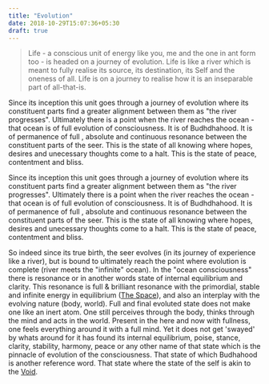 ```yaml
---
title: "Evolution"
date: 2018-10-29T15:07:36+05:30
draft: true 
---
```


> Life - a conscious unit of energy like you, me and the one in ant form too - is headed on a journey of evolution. Life is like a river which is meant to fully realise its source, its destination, its Self and the oneness of all. Life is on a journey to realise how it is an inseparable part of all-that-is.


Since its inception this unit goes through a journey of evolution where its constituent parts find a greater alignment between them as "the river progresses". Ultimately there is a point when the river reaches the ocean - that ocean is of full evolution of consciousness. It is of Budhdhahood. It is of permanence of full , absolute and continuous resonance between the constituent parts of the seer. This is the state of all knowing where hopes, desires and unecessary thoughts come to a halt. This is the state of peace, contentment and bliss.  

Since its inception this unit goes through a journey of evolution where its constituent parts find a greater alignment between them as "the river progresses". Ultimately there is a point when the river reaches the ocean - that ocean is of full evolution of consciousness. It is of Budhdhahood. It is of permanence of full , absolute and continuous resonance between the constituent parts of the seer. This is the state of all knowing where hopes, desires and unecessary thoughts come to a halt. This is the state of peace, contentment and bliss.  

So indeed since its true birth, the seer evolves (in its journey of experience like a river), but is bound to ultimately reach the point where evolution is complete (river meets the "infinite" ocean). In the "ocean consciousness" there is resonance or in another words state of internal equilibrium and clarity. This resonance is full & brilliant resonance with the primordial, stable and infinite energy in equilibrium ([The Space](/void)), and also an interplay with the evolving nature (body, world). Full and final evoluted state does not make one like an inert atom. One still perceives through the body, thinks through the mind and acts in the world. Present in the here and now with fullness, one feels everything around it with a full mind. Yet it does not get 'swayed' by whats around for it has found its internal equilibrium, poise, stance, clarity, stability, harmony, peace or any other name of that state which is the pinnacle of evolution of the consciousness. That state of which Budhahood is another reference word. That state where the state of the self is akin to the [Void](/void).

